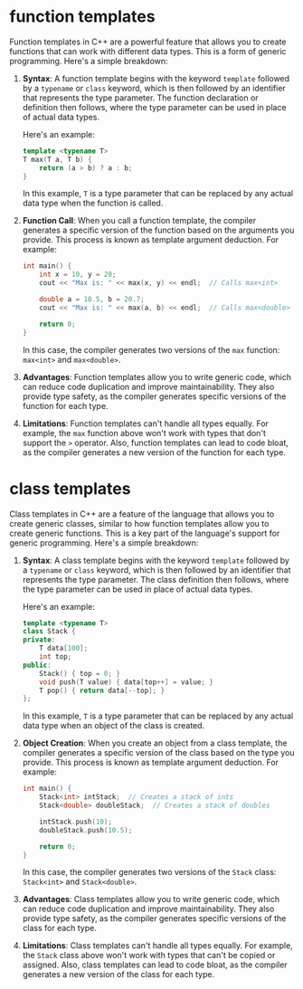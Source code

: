 # function templates 
Function templates in C++ are a powerful feature that allows you to create functions that can work with different data types. This is a form of generic programming. Here's a simple breakdown:

1. **Syntax**: A function template begins with the keyword `template` followed by a `typename` or `class` keyword, which is then followed by an identifier that represents the type parameter. The function declaration or definition then follows, where the type parameter can be used in place of actual data types.

   Here's an example:

   ```cpp
   template <typename T>
   T max(T a, T b) {
       return (a > b) ? a : b;
   }
   ```

   In this example, `T` is a type parameter that can be replaced by any actual data type when the function is called.

2. **Function Call**: When you call a function template, the compiler generates a specific version of the function based on the arguments you provide. This process is known as template argument deduction. For example:

   ```cpp
   int main() {
       int x = 10, y = 20;
       cout << "Max is: " << max(x, y) << endl;  // Calls max<int>

       double a = 10.5, b = 20.7;
       cout << "Max is: " << max(a, b) << endl;  // Calls max<double>

       return 0;
   }
   ```

   In this case, the compiler generates two versions of the `max` function: `max<int>` and `max<double>`.

3. **Advantages**: Function templates allow you to write generic code, which can reduce code duplication and improve maintainability. They also provide type safety, as the compiler generates specific versions of the function for each type.

4. **Limitations**: Function templates can't handle all types equally. For example, the `max` function above won't work with types that don't support the `>` operator. Also, function templates can lead to code bloat, as the compiler generates a new version of the function for each type.

# class templates 

Class templates in C++ are a feature of the language that allows you to create generic classes, similar to how function templates allow you to create generic functions. This is a key part of the language's support for generic programming. Here's a simple breakdown:

1. **Syntax**: A class template begins with the keyword `template` followed by a `typename` or `class` keyword, which is then followed by an identifier that represents the type parameter. The class definition then follows, where the type parameter can be used in place of actual data types.

   Here's an example:

   ```cpp
   template <typename T>
   class Stack {
   private:
       T data[100];
       int top;
   public:
       Stack() { top = 0; }
       void push(T value) { data[top++] = value; }
       T pop() { return data[--top]; }
   };
   ```

   In this example, `T` is a type parameter that can be replaced by any actual data type when an object of the class is created.

2. **Object Creation**: When you create an object from a class template, the compiler generates a specific version of the class based on the type you provide. This process is known as template argument deduction. For example:

   ```cpp
   int main() {
       Stack<int> intStack;  // Creates a stack of ints
       Stack<double> doubleStack;  // Creates a stack of doubles

       intStack.push(10);
       doubleStack.push(10.5);

       return 0;
   }
   ```

   In this case, the compiler generates two versions of the `Stack` class: `Stack<int>` and `Stack<double>`.

3. **Advantages**: Class templates allow you to write generic code, which can reduce code duplication and improve maintainability. They also provide type safety, as the compiler generates specific versions of the class for each type.

4. **Limitations**: Class templates can't handle all types equally. For example, the `Stack` class above won't work with types that can't be copied or assigned. Also, class templates can lead to code bloat, as the compiler generates a new version of the class for each type.